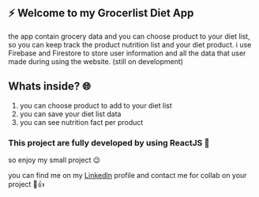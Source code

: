 ## :zap: Welcome to my Grocerlist Diet App
 the app contain grocery data and you can choose product to your diet list, so you can keep track the product nutrition list and your diet product. i use Firebase and Firestore to store user information and all the data that user made during using the website. (still on development)
 
 ## Whats inside? :globe_with_meridians:
 1. you can choose product to add to your diet list
 2. you can save your diet list data
 3. you can see nutrition fact per product
 
### This project are fully developed by using ReactJS :rocket:
so enjoy my small project :wink:

you can find me on my [LinkedIn](https://www.linkedin.com/in/muhamad-afif-fadillah-9bab0221a) profile and contact me for collab on your project :angel::thumbsup:
 
